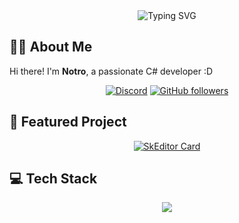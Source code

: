 <div align="center">
  <img src="https://readme-typing-svg.demolab.com?font=Fira+Code&weight=600&size=24&duration=3000&pause=1000&color=6366F1&center=true&vCenter=true&random=false&width=435&lines=Hello!;Nice+to+meet+you!;C%23+%3C3" alt="Typing SVG" />
</div>

## 👨‍💻 About Me

Hi there! I'm **Notro**, a passionate C# developer :D

<div align="center">
  
[![Discord](https://img.shields.io/badge/Discord-notrodev-5865F2?style=for-the-badge&logo=discord&logoColor=white)](https://discord.com/users/notrodev)
[![GitHub followers](https://img.shields.io/github/followers/NotroDev?style=for-the-badge&logo=github)](https://github.com/NotroDev?tab=followers)
  
</div>

## 🚀 Featured Project

<div align="center">
  
[![SkEditor Card](https://github-readme-stats.vercel.app/api/pin/?username=SkEditorTeam&repo=SkEditor&theme=tokyonight)](https://github.com/SkEditorTeam/SkEditor)
  
</div>

## 💻 Tech Stack

<div align="center">
  <a href="https://go-skill-icons.vercel.app/">
    <img src="https://go-skill-icons.vercel.app/api/icons?i=cs,dotnet,avaloniaui,unity,git,github" />
  </a>
</div>
